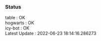 ### Status


table : OK  
hogwarts : OK  
icy-bot : OK  
Latest Update : 2022-06-23 18:14:16.286273
